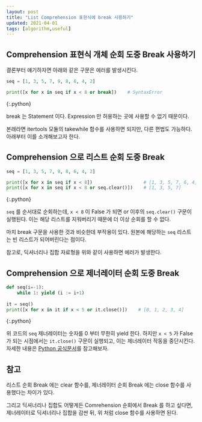```yaml
---
layout: post
title: "List Comprehension 표현식에 break 사용하기"
updated: 2021-04-01
tags: [algorithm,useful]
---
```


## Comprehension 표현식 개체 순회 도중 Break 사용하기

결론부터 얘기하자면 아래와 같은 구문은 에러를 발생시킨다.

```py
seq = [1, 3, 5, 7, 9, 8, 6, 4, 2]

print([x for x in seq if x < 8 or break])    # SyntaxError
```
{:.python}

break 는 Statement 이다. Expression 만 허용하는 곳에 사용할 수 없기 때문이다.

본래라면 itertools 모듈의 takewhile 함수를 사용하면 되지만, 다른 편법도 가능하다. 아래부터 이를 소개해보고자 한다.

## Comprehension 으로 리스트 순회 도중 Break

```py
seq = [1, 3, 5, 7, 9, 8, 6, 4, 2]

print([x for x in seq if x < 8])                   # [1, 3, 5, 7, 6, 4, 2]
print([x for x in seq if x < 8 or seq.clear()])    # [1, 3, 5, 7]
```
{:.python}

`seq` 를 순서대로 순회하는데, `x < 8` 이 False 가 되면 or 이후의 `seq.clear()` 구문이 실행된다. 이는 해당 리스트를 지워버리기 때문에 더 이상 순회를 할 수 없다.

마치 break 구문을 사용한 것과 비슷한데 부작용이 있다. 원본에 해당하는 `seq` 리스트는 빈 리스트가 되어버린다는 점이다.

참고로, 딕셔너리나 집합 자료형을 위와 같이 사용하면 에러가 발생한다.

## Comprehension 으로 제너레이터 순회 도중 Break

```py
def seq(i=-1):
    while 1: yield (i := i+1)
        
it = seq()        
print([x for x in it if x < 5 or it.close()])    # [0, 1, 2, 3, 4]
```
{:.python}

위 코드의 `seq` 제너레이터는 숫자를 0 부터 무한히 yield 한다. 하지만 `x < 5` 가 False 가 되는 시점에서는 `it.close()` 구문이 실행되고, 이는 제너레이터 작동을 중단시킨다. 자세한 내용은 [Python 공식문서](https://docs.python.org/ko/3/reference/expressions.html#generator.close)를 참고해보자.

## 참고

리스트 순회 Break 에는 clear 함수를, 제너레이터 순회 Break 에는 close 함수를 사용했다는 차이가 있다.

그리고 딕셔너리나 집합도 어떻게든 Comrehension 순회에서 Break 를 하고 싶다면, 제너레이터로 딕셔너리나 집합을 감싼 뒤, 위 처럼 close 함수를 사용하면 된다.